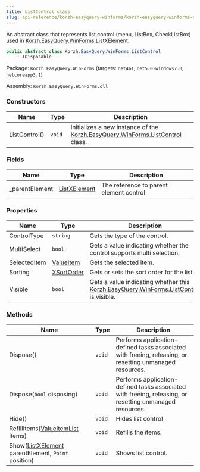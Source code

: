 ```yaml
---
title: ListControl class
slug: api-reference/korzh-easyquery-winforms/korzh-easyquery-winforms-namespace/listcontrol-class
---
```


An abstract class that represents list control (menu, ListBox, CheckListBox) used in [Korzh.EasyQuery.WinForms.ListXElement](//easyquery/docs/api-reference/korzh-easyquery-winforms/korzh-easyquery-winforms-namespace/listxelement-class).
```csharp
public abstract class Korzh.EasyQuery.WinForms.ListControl
    : IDisposable

```
Package: `Korzh.EasyQuery.WinForms` (targets: `net461`, `net5.0-windows7.0`, `netcoreapp3.1`)

Assembly: `Korzh.EasyQuery.WinForms.dll`

### Constructors

| Name | Type | Description | 
| --- | --- | --- | 
| ListControl() | `void` | Initializes a new instance of the [Korzh.EasyQuery.WinForms.ListControl](//easyquery/docs/api-reference/korzh-easyquery-winforms/korzh-easyquery-winforms-namespace/listcontrol-class) class. | 


### Fields

| Name | Type | Description | 
| --- | --- | --- | 
| _parentElement | [ListXElement](//easyquery/docs/api-reference/korzh-easyquery-winforms/korzh-easyquery-winforms-namespace/listxelement-class) | The reference to parent element control | 


### Properties

| Name | Type | Description | 
| --- | --- | --- | 
| ControlType | `string` | Gets the type of the control. | 
| MultiSelect | `bool` | Gets a value indicating whether the control supports multi selection. | 
| SelectedItem | [ValueItem](//easyquery/docs/api-reference/korzh-easyquery-winforms/korzh-easyquery-winforms-namespace/valueitem-class) | Gets the selected item. | 
| Sorting | [XSortOrder](//easyquery/docs/api-reference/korzh-easyquery-winforms/korzh-easyquery-winforms-namespace/xsortorder-enum) | Gets or sets the sort order for the list | 
| Visible | `bool` | Gets a value indicating whether this [Korzh.EasyQuery.WinForms.ListControl](//easyquery/docs/api-reference/korzh-easyquery-winforms/korzh-easyquery-winforms-namespace/listcontrol-class) is visible. | 


### Methods

| Name | Type | Description | 
| --- | --- | --- | 
| Dispose() | `void` | Performs application-defined tasks associated with freeing, releasing, or resetting unmanaged resources. | 
| Dispose(`bool` disposing) | `void` | Performs application-defined tasks associated with freeing, releasing, or resetting unmanaged resources. | 
| Hide() | `void` | Hides list control | 
| RefillItems([ValueItemList](//easyquery/docs/api-reference/korzh-easyquery-winforms/korzh-easyquery-winforms-namespace/valueitemlist-class) items) | `void` | Refills the items. | 
| Show([ListXElement](//easyquery/docs/api-reference/korzh-easyquery-winforms/korzh-easyquery-winforms-namespace/listxelement-class) parentElement, `Point` position) | `void` | Shows list control. |